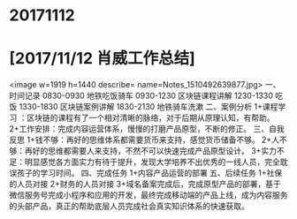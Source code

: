 # 20171112

# [2017/11/12 肖威工作总结]
<image w=1919 h=1440 describe= name=Notes_1510492639877.jpg>
一、时间记录
0830-0930 地铁吃饭骑车
0930-1230 区块链课程讲解
1230-1330 吃饭
1330-1830 区块链案例讲解
1830-2130 地铁骑车洗漱
二、案例分析
1+课程学习 ：区块链的课程有了一个相对清晰的脉络，对于后期从原理认知，有帮助。
2+工作安排：完成内容运营体系，慢慢的打磨产品原型，不断的修正。
三、自我反思
1+钱不够：再好的思维体系都需要货币来支持，感觉货币储备不够。
 2+人不够：再好的思维都需要人来支持，不然不可以快速完成产品原型设计。
3+实力不足：明显感觉各方面实力有待于提升，发现大学培养不出优秀的一线人员，完全耽误孩子的学习时间。
四、完成任务
1+内容产品运营的部署
五、后续任务
1+社保的人员对接
2+财务的人员对接
3+域名备案完成后，完成原型产品的部署，基于微信服务号完成小程序和应用的开发，最终完成移动端的产品上线，成为内容服务的头部产品，真正的帮助底层人员完成社会真实知识体系的快速获取。

